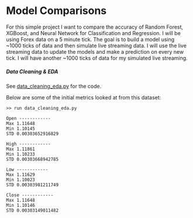 # Model Comparisons

For this simple project I want to compare the accuracy of Random Forest, XGBoost, and Neural Network for Classification and Regression.  I will be using Forex data on a 5 minute tick.  The goal is to build a model using ~1000 ticks of data and then simulate live streaming data.  I will use the live streaming data to update the models and make a prediction on every new tick.  I will have another ~1000 ticks of data for my simulated live streaming.  


##### Data Cleaning & EDA

See [data_cleaning_eda.py](https://github.com/gravity226/Model_Comparisons/blob/master/data_cleaning_eda.py) for the code.

Below are some of the initial metrics looked at from this dataset:

```
>> run data_cleaning_eda.py

Open ------------
Max 1.11648
Min 1.10145
STD 0.00303652916829

High ------------
Max 1.11861
Min 1.10233
STD 0.00303668942785

Low ------------
Max 1.11629
Min 1.10023
STD 0.00303981211749

Close ------------
Max 1.11648
Min 1.10146
STD 0.00303149011482
```
